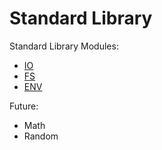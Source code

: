 # Standard Library

Standard Library Modules:

- [IO](io.md)
- [FS](fs.md)
- [ENV](env.md)

Future:

- Math
- Random
